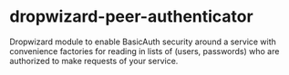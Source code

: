 # dropwizard-peer-authenticator
Dropwizard module to enable BasicAuth security around a service with convenience factories for reading in lists of (users, passwords) who are authorized to make requests of your service.
